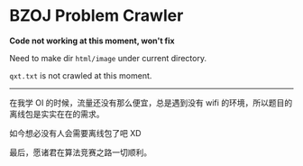 # BZOJ Problem Crawler

**Code not working at this moment, won't fix**

Need to make dir `html/image` under current directory.

`qxt.txt` is not crawled at this moment.

----

在我学 OI 的时候，流量还没有那么便宜，总是遇到没有 wifi 的环境，所以题目的离线包是实实在在的需求。

如今想必没有人会需要离线包了吧 XD

最后，愿诸君在算法竞赛之路一切顺利。
